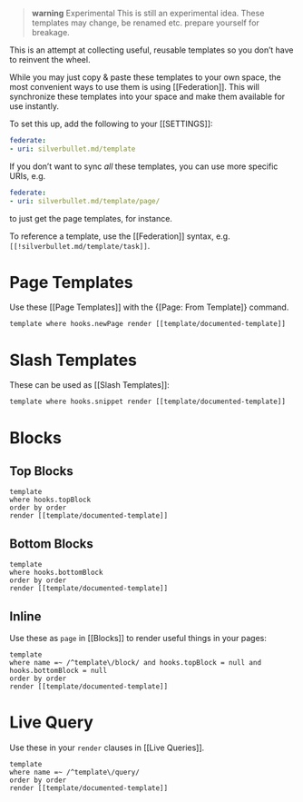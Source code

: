 > **warning** Experimental
> This is still an experimental idea. These templates may change, be renamed etc. prepare yourself for breakage.

This is an attempt at collecting useful, reusable templates so you don’t have to reinvent the wheel.

While you may just copy & paste these templates to your own space, the most convenient ways to use them is using [[Federation]]. This will synchronize these templates into your space and make them available for use instantly.

To set this up, add the following to your [[SETTINGS]]:

```yaml
federate:
- uri: silverbullet.md/template
```

If you don’t want to sync _all_ these templates, you can use more specific URIs, e.g.
```yaml
federate:
- uri: silverbullet.md/template/page/
```
to just get the page templates, for instance.

To reference a template, use the [[Federation]] syntax, e.g. `[[!silverbullet.md/template/task]]`.

# Page Templates
Use these [[Page Templates]] with the {[Page: From Template]} command.

```query
template where hooks.newPage render [[template/documented-template]]
```

# Slash Templates
These can be used as [[Slash Templates]]:

```query
template where hooks.snippet render [[template/documented-template]]
```

# Blocks
## Top Blocks
```query
template
where hooks.topBlock
order by order
render [[template/documented-template]]
```

## Bottom Blocks
```query
template
where hooks.bottomBlock
order by order
render [[template/documented-template]]
```


## Inline
Use these as `page` in [[Blocks]] to render useful things in your pages:

```query
template
where name =~ /^template\/block/ and hooks.topBlock = null and hooks.bottomBlock = null
order by order
render [[template/documented-template]]
```

# Live Query
Use these in your `render` clauses in [[Live Queries]].

```query
template
where name =~ /^template\/query/
order by order
render [[template/documented-template]]
```
